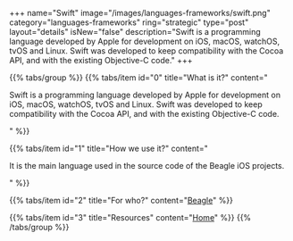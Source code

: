 +++
name="Swift"
image="/images/languages-frameworks/swift.png"
category="languages-frameworks"
ring="strategic"
type="post"
layout="details"
isNew="false"
description="Swift is a programming language developed by Apple for development on iOS, macOS, watchOS, tvOS and Linux. Swift was developed to keep compatibility with the Cocoa API, and with the existing Objective-C code."
+++

{{% tabs/group %}}
  {{% tabs/item id="0" title="What is it?" content="<p>Swift is a programming language developed by Apple for development on iOS, macOS, watchOS, tvOS and Linux. Swift was developed to keep compatibility with the Cocoa API, and with the existing Objective-C code.</p>" %}}

  {{% tabs/item id="1" title="How we use it?" content="<p>It is the main language used in the source code of the Beagle iOS projects.</p>" %}}

  {{% tabs/item id="2" title="For who?" content="<a href='https://usebeagle.io/' target='_blank'>Beagle</a>" %}}

  {{% tabs/item id="3" title="Resources" content="<a href='https://developer.apple.com/swift/' target='_blank'>Home</a>" %}}
{{% /tabs/group %}}
